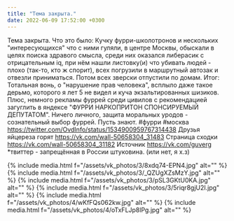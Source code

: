 ```yaml
---
title: "Тема закрыта."
date: 2022-06-09 17:52:00 +0300
---
```


Тема закрыта.
Что это было:
Кучку фурри-школотронов и нескольких "интересующихся" что с ними гуляли, в центре Москвы, обыскали в целях поиска здравого смысла, среди них оказался либерасик с отрицательным iq, при нём нашли листовку(и) что убивать людей - плохо (так-то, кто ж спорит), всех погрузили в маршрутный автозак и отвезли приниматься. Потом всех зверски отпустили по домам.
Итог:
Тотальная вонь, о "нарушение прав человека", всплыло даже такое дерьмо, которого я лет 5 не видел и куча экзальтированных шизиков. Плюс, немного рекламы фуррей среди цивилов с рекомендацией загуглить в яндексе "ФУРРИ НАРКОПРИТОН СПОНСИРУЕМЫЙ ДЕПУТАТОМ". Ничего личного, защита моральных уродов - сознательный выбор фуррей. Пусть знают.
#фурри #москва
https://twitter.com/OvdInfo/status/1534900959767314438
Друзья яйцереза горят https://vk.com/wall-50658304_31483
Страница сходки https://vk.com/wall-50658304_31182
Источник
https://vk.com/guverg
*твиттер - запрещённая в России штуковина. (или нет, я х.з)


{% include media.html f="/assets/vk_photos/3/8xdq74-EPN4.jpg" alt="" %}
{% include media.html f="/assets/vk_photos/3/_QZUgXZsMzY.jpg" alt="" %}
{% include media.html f="/assets/vk_photos/3/pSL3GKtU0KA.jpg" alt="" %}
{% include media.html f="/assets/vk_photos/3/5riqr8gjU2I.jpg" alt="" %}
{% include media.html f="/assets/vk_photos/4/wKfFQs062kw.jpg" alt="" %}
{% include media.html f="/assets/vk_photos/4/oTxFLJp8lPg.jpg" alt="" %}
